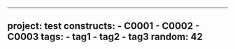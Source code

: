 
---
project: test
constructs: 
    - C0001 
    - C0002 
    - C0003
tags: 
    - tag1 
    - tag2 
    - tag3
random: 42
---
